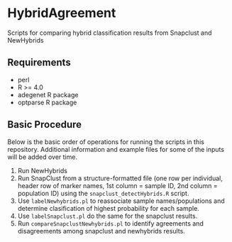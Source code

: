 # HybridAgreement
Scripts for comparing hybrid classification results from Snapclust and NewHybrids

## Requirements
* perl
* R >= 4.0
* adegenet R package
* optparse R package

## Basic Procedure
Below is the basic order of operations for running the scripts in this repository. Additional information and example files for some of the inputs will be added over time.
1. Run NewHybrids
2. Run SnapClust from a structure-formatted file (one row per individual, header row of marker names, 1st column = sample ID, 2nd column = population ID) using the `snapclust_detectHybrids.R` script.
3. Use `labelNewhybrids.pl` to reassociate sample names/populations and determine clasification of highest probability for each sample. 
4. Use `labelSnapclust.pl` do the same for the snapclust results.
5. Run `compareSnapclustNewhybrids.pl` to identify agreements and disagreements among snapclust and newhybrids results. 
